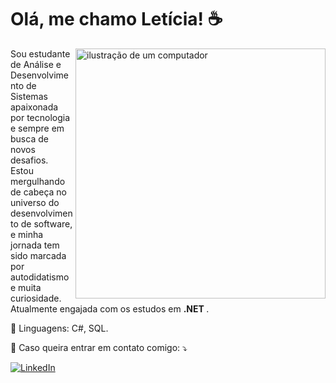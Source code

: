 # Olá, me chamo Letícia! ☕️
<img src="https://raw.githubusercontent.com/MicaelliMedeiros/micaellimedeiros/master/image/computer-illustration.png" alt="ilustração de um computador" min-width="400px" max-width="400px" width="400px" align="right">

<p align="left"> 
  Sou estudante de Análise e Desenvolvimento de Sistemas apaixonada por tecnologia e sempre em busca de novos desafios. Estou mergulhando de cabeça no universo do desenvolvimento de software, e minha jornada tem sido marcada por autodidatismo e muita curiosidade. Atualmente engajada com os estudos em <strong>.NET </strong>.<br>
  
</p>

<p align="left">
  💼 Linguagens: C#, SQL.
</p>

<p align="left">
  💌 Caso queira entrar em contato comigo: ⤵️
</p>

  <a href="#" title="LinkedIn">
  <img src="https://img.shields.io/badge/-Linkedin-0e76a8?style=flat-square&logo=Linkedin&logoColor=white&link=[LINK-DO-SEU-LINKEDIN](https://www.linkedin.com/in/let%C3%ADcia-costa-dev/)" alt="LinkedIn"/></a>
